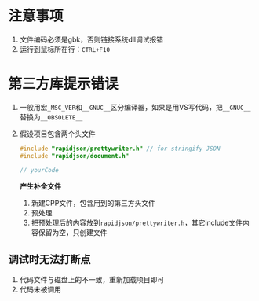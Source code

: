 # 注意事项

1. 文件编码必须是gbk，否则链接系统dll调试报错
2. 运行到鼠标所在行：`CTRL+F10`





# 第三方库提示错误

1. 一般用宏`_MSC_VER`和`__GNUC__`区分编译器，如果是用VS写代码，把`__GNUC__`替换为`__OBSOLETE__`

2. 假设项目包含两个头文件

   ```c++
   #include "rapidjson/prettywriter.h" // for stringify JSON
   #include "rapidjson/document.h"
   
   // yourCode
   ```

   **产生补全文件**

   1. 新建CPP文件，包含用到的第三方头文件
   2. 预处理
   3. 把预处理后的内容放到`rapidjson/prettywriter.h`，其它include文件内容保留为空，只创建文件 





## 调试时无法打断点

1. 代码文件与磁盘上的不一致，重新加载项目即可
2. 代码未被调用






